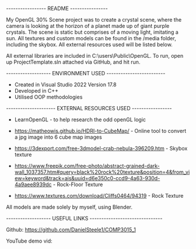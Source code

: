 ----------------- README ----------------

My OpenGL 30% Scene project was to create a crystal scene, where the camera is looking at the horizon of a planet made up of giant purple crystals. 
The scene is static but comprises of a moving light, imitating a sun. 
All textures and custom models can be found in the /media folder, including the skybox. All external resources used will be listed below. 

All external libraries are included in C:\users\Public\OpenGL.
To run, open up ProjectTemplate.sln attached via GitHub, and hit run. 

------------------- ENVIRONMENT USED -------------------------

- Created in Visual Studio 2022 Version 17.8 
- Developed in C++ 
- Utilised OOP methodologies

--------------------- EXTERNAL RESOURCES USED -----------------

- LearnOpenGL - to help research the odd openGL logic

- https://matheowis.github.io/HDRI-to-CubeMap/ - Online tool to convert a jpg image into 6 cube map images
- https://3dexport.com/free-3dmodel-crab-nebula-396209.htm - Skybox texture 
- https://www.freepik.com/free-photo/abstract-grained-dark-wall_1037357.htm#query=black%20rock%20texture&position=4&from_view=keyword&track=ais&uuid=d6e350c0-ccd9-4a63-930d-4a9aee8939dc - Rock-Floor Texture
- https://www.textures.com/download/Cliffs0464/94319 - Rock Texture

All models are made solely by myself, using Blender.

------------------- USEFUL LINKS -------------------------------

Github: https://github.com/DanielSteele1/COMP3015_1

YouTube demo vid: 


